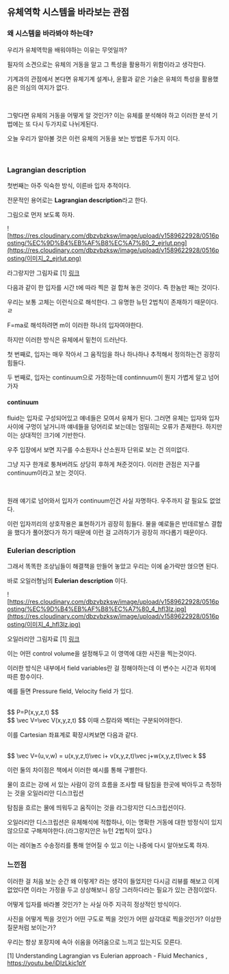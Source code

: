 ## 유체역학 시스템을 바라보는 관점

### 왜 시스템을 바라봐야 하는데?

우리가 유체역학을 배워야하는 이유는 무엇일까?

필자의 소견으로는 유체의 거동을 알고 그 특성을 활용하기 위함이라고 생각한다.

기계과의 관점에서 본다면 유체기계 설계나, 윤활과 같은 기술은 유체의 특성을 활용했음은 의심의 여지가 없다.

</br>

그렇다면 유체의 거동을 어떻게 알 것인가? 이는 유체를 분석해야 하고 이러한 분석 기법에는 또 다시 두가지로 나뉘게된다.

오늘 우리가 알아볼 것은 이런 유체의 거동을 보는 방법론 두가지 이다.

</br>

### Lagrangian description

첫번째는 아주 익숙한 방식, 이른바 입자 추적이다. 

전문적인 용어로는  **Lagrangian description**라고 한다.

그림으로 먼저 보도록 하자.

![https://res.cloudinary.com/dbzvbzksw/image/upload/v1589622928/0516posting/%EC%9D%B4%EB%AF%B8%EC%A7%80_2_ejrlut.png](https://res.cloudinary.com/dbzvbzksw/image/upload/v1589622928/0516posting/이미지_2_ejrlut.png)

라그랑지안 그림자료 [1] [링크](https://youtu.be/iDIzLkic1pY) 

다음과 같이 한 입자를 시간 t에 따라 찍은 걸 합쳐 놓은 것이다. 즉 한놈만 패는 것이다.

우리는 보통 고체는 이런식으로 해석한다. 그 유명한 뉴턴 2법칙이 존재하기 때문이다.ㄹ

F=ma로 해석하려면 m이 이러한 하나의 입자여야한다.

하지만 이러한 방식은 유체에서 밑천이 드러난다.

첫 번째로, 입자는 매우 작아서 그 움직임을 하나 하나하나 추적해서 정의하는건 굉장히 힘들다.

두 번째로, 입자는 continuum으로 가정하는데 continnuum이 뭔지 가볍게 알고 넘어가자

#### continuum

fluid는 입자로 구성되어있고 얘네들은 모여서 유체가 된다. 그러면 유체는 입자와 입자사이에 구멍이 날거니까 얘네들을 덩어리로 보는데는 엄밀히는 오류가 존재한다. 하지만 이는 상대적인 크기에 기반한다. 

우주 입장에서 보면 지구를 수소원자나 산소원자 단위로 보는 건 의미없다.

그냥 지구 한개로 퉁쳐버려도 상당히 후하게 쳐준것이다. 이러한 관점은 지구를 continuum이라고 보는 것이다. 

</br>

원래 얘기로 넘어와서 입자가 continuum인건 사실 자명하다. 우주까지 갈 필요도 없었다.

이런 입자끼리의 상호작용은 표현하기가 굉장히 힘들다. 물을 예로들은 반데르발스 결합을 했다가 풀어졌다가 하기 때문에 이런 걸 고려하기가 굉장히 까다롭기 때문이다.

###  Eulerian description

그래서 똑똑한 조상님들이 해결책을 만들어 놓았고 우리는 이에 숟가락만 얹으면 된다.

바로 오일러형님의 **Eulerian description** 이다.

![https://res.cloudinary.com/dbzvbzksw/image/upload/v1589622928/0516posting/%EC%9D%B4%EB%AF%B8%EC%A7%80_4_hfl3lz.jpg](https://res.cloudinary.com/dbzvbzksw/image/upload/v1589622928/0516posting/이미지_4_hfl3lz.jpg)

오일러리안 그림자료 [1] [링크](https://youtu.be/iDIzLkic1pY) 

이는 어떤 control volume을 설정해두고 이 영역에 대한 사진을 찍는것이다.

이러한 방식은 내부에서 field variables란 걸 정해야하는데 이 변수는 시간과 위치에 따른 함수이다.

예를 들면 Pressure field, Velocity field 가 있다.

<br>
$$
P=P(x,y,z,t)
$$
<br>
$$
\vec V=\vec V(x,y,z,t)
$$
이때 스칼라와 벡터는 구분되어야한다.

이를 Cartesian 좌표계로 확장시켜보면 다음과 같다.

<br>
$$
\vec V=(u,v,w) = u(x,y,z,t)\vec i+ v(x,y,z,t)\vec j+w(x,y,z,t)\vec k
$$
<br>

이런 둘의 차이점은 책에서 이러한 예시를 통해 구별한다.

물이 흐르는 강에 서 있는 사람이 강의 흐름을 조사할 때 탐침을 한곳에 박아두고 측정하는 것을 오일러리안 디스크립션 

탐침을 흐르는 물에 띄워두고 움직이는 것을 라그랑지안 디스크립션이다.

오일러리안 디스크립션은 유체해석에 적합하나, 이는 명확한 거동에 대한 방정식이 있지 않으므로 구해져야한다.(라그랑지안은 뉴턴 2법칙이 있다.)

이는 레이놀즈 수송정리를 통해 얻어질 수 있고 이는 나중에 다시 알아보도록 하자.



### 느낀점

이러한 걸 처음 보는 순간 왜 이렇게? 라는 생각이 들었지만 다시금 리뷰를 해보고 이게 없었다면 이라는 가정을 두고 상상해보니 응당 그러하다라는 필요가 있는 관점이었다.

어떻게 입자를 바라볼 것인가? 는 사실 아주 지극히 정상적인 방식이다.

사진을 어떻게 찍을 것인가 어떤 구도로 찍을 것인가 어떤 삼각대로 찍을것인가? 이상한 질문처럼 보이는가?

우리는 항상 포장지에 속아 쉬움을 어려움으로 느끼고 있는지도 모른다.



[1] Understanding Lagrangian vs Eulerian approach - Fluid Mechanics  , https://youtu.be/iDIzLkic1pY